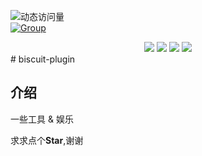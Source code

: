 ![动态访问量](https://count.kjchmc.cn/get/@biscuit-plugin?theme=rule34)<br>
[![Group](https://img.shields.io/badge/群号-691477645-red?style=flat-square&logo=GroupMe&logoColor=white)](https://qm.qq.com/q/lKetgTsYsS) 
<div align=center>
 <img src ="https://img.shields.io/github/stars/Yummy-cookie/biscuit-biscuit?"/>
 <img src ="https://img.shields.io/github/issues//Yummy-cookie/biscuit-biscuit?logo=github"/>
 <img src ="https://img.shields.io/github/license//Yummy-cookie/biscuit-biscuit"/>
 <img src ="https://img.shields.io/github/languages/top//Yummy-cookie/biscuit-biscuit?logo=github"/>
</div>
# biscuit-plugin

## 介绍

一些工具 & 娱乐

求求点个**Star**,谢谢
